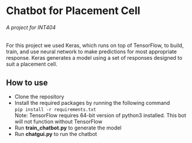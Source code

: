 # Chatbot for Placement Cell
###### A project for INT404

For this project we used Keras, which runs on top of TensorFlow, to build, train, and use neural network to make predictions for most appropriate response. Keras generates a model using a set of responses designed to suit a placement cell. 

## How to use
- Clone the repository
- Install the required packages by running the following command  
  `pip install -r requirements.txt`  
  Note: TensorFlow requires 64-bit version of python3 installed. This bot will not function without TensorFlow
- Run **train_chatbot.py** to generate the model
- Run **chatgui.py** to run the chatbot
